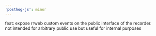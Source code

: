 ```yaml
---
'posthog-js': minor
---
```


feat: expose rrweb custom events on the public interface of the recorder. not intended for arbitrary public use but useful for internal purposes
